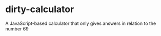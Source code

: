 # dirty-calculator
A JavaScript-based calculator that only gives answers in relation to the number 69
